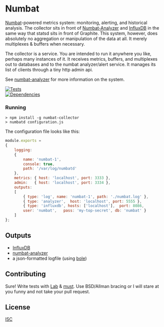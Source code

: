 # Numbat

[Numbat](http://www.arkive.org/numbat/myrmecobius-fasciatus/)-powered metrics system: monitoring, alerting, and historical analysis. The collector sits in front of [Numbat-Analyzer](https://github.com/ceejbot/numbat-analyzer) and [InfluxDB](http://influxdb.org/) in the same way that statsd sits in front of Graphite. This system, however, does absolutely no aggregation or manipulation of the data at all. It merely multiplexes & buffers when necessary.

The collector is a service. You are intended to run it anywhere you like, perhaps many instances of it. It receives metrics, buffers, and multiplexes out to databases and to the numbat analyzer/alert service. It manages its list of clients through a tiny http admin api.

See [numbat-analyzer](https://github.com/ceejbot/numbat-analyzer) for more information on the system.

[![Tests](http://img.shields.io/travis/ceejbot/numbat-collector.svg?style=flat)](http://travis-ci.org/ceejbot/numbat-collector)  
[![Dependencies](https://david-dm.org/ceejbot/numbat-collector.png)](https://david-dm.org/ceejbot/numbat-collector)

### Running

```shell
> npm install -g numbat-collector
> numbatd configuration.js
```

The configuration file looks like this:

```javascript
module.exports =
{
    logging:
    {
        name: 'numbat-1',
        console: true,
        path: '/var/log/numbatd'
    },
    metrics: { host: 'localhost', port: 3333 },
    admin:   { host: 'localhost', port: 3334 },
    outputs:
    [
        { type: 'log', name: 'numbat-1', path: './numbat.log' },
        { type: 'analyzer',  host: 'localhost', port: 5555 },
        { type: 'influxdb', hosts: ['localhost'],  port: 8086,
        user: 'numbat',   pass: 'my-top-secret', db: 'numbat' }
    ]
};
```

## Outputs

* [InfluxDB](http://influxdb.org/)
* [numbat-analyzer](https://github.com/ceejbot/numbat-analyzer)
* a json-formatted logfile (using [bole](https://github.com/rvagg/bole))

## Contributing

Sure! Write tests with [Lab](https://www.npmjs.org/package/lab) & [must](https://www.npmjs.org/package/must). Use BSD/Allman bracing or I will stare at you funny and not take your pull request.

## License

[ISC](http://opensource.org/licenses/ISC)
